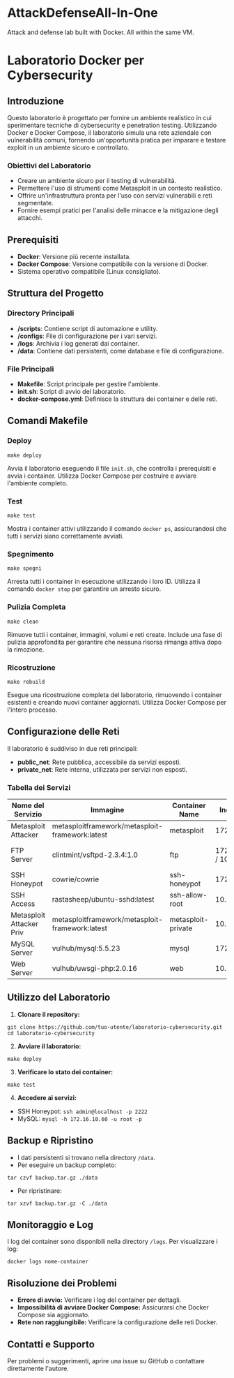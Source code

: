 # AttackDefenseAll-In-One
Attack and defense lab built with Docker. All within the same VM.

# Laboratorio Docker per Cybersecurity

## Introduzione
Questo laboratorio è progettato per fornire un ambiente realistico in cui sperimentare tecniche di cybersecurity e penetration testing. Utilizzando Docker e Docker Compose, il laboratorio simula una rete aziendale con vulnerabilità comuni, fornendo un'opportunità pratica per imparare e testare exploit in un ambiente sicuro e controllato.

### Obiettivi del Laboratorio
- Creare un ambiente sicuro per il testing di vulnerabilità.
- Permettere l'uso di strumenti come Metasploit in un contesto realistico.
- Offrire un'infrastruttura pronta per l'uso con servizi vulnerabili e reti segmentate.
- Fornire esempi pratici per l'analisi delle minacce e la mitigazione degli attacchi.

## Prerequisiti
- **Docker**: Versione più recente installata.
- **Docker Compose**: Versione compatibile con la versione di Docker.
- Sistema operativo compatibile (Linux consigliato).

## Struttura del Progetto
### Directory Principali
- **/scripts**: Contiene script di automazione e utility.
- **/configs**: File di configurazione per i vari servizi.
- **/logs**: Archivia i log generati dai container.
- **/data**: Contiene dati persistenti, come database e file di configurazione.

### File Principali
- **Makefile**: Script principale per gestire l'ambiente.
- **init.sh**: Script di avvio del laboratorio.
- **docker-compose.yml**: Definisce la struttura dei container e delle reti.

## Comandi Makefile
### Deploy
```
make deploy
```
Avvia il laboratorio eseguendo il file `init.sh`, che controlla i prerequisiti e avvia i container. Utilizza Docker Compose per costruire e avviare l'ambiente completo.

### Test
```
make test
```
Mostra i container attivi utilizzando il comando `docker ps`, assicurandosi che tutti i servizi siano correttamente avviati.

### Spegnimento
```
make spegni
```
Arresta tutti i container in esecuzione utilizzando i loro ID. Utilizza il comando `docker stop` per garantire un arresto sicuro.

### Pulizia Completa
```
make clean
```
Rimuove tutti i container, immagini, volumi e reti create. Include una fase di pulizia approfondita per garantire che nessuna risorsa rimanga attiva dopo la rimozione.

### Ricostruzione
```
make rebuild
```
Esegue una ricostruzione completa del laboratorio, rimuovendo i container esistenti e creando nuovi container aggiornati. Utilizza Docker Compose per l'intero processo.

## Configurazione delle Reti
Il laboratorio è suddiviso in due reti principali:

- **public_net**: Rete pubblica, accessibile da servizi esposti.
- **private_net**: Rete interna, utilizzata per servizi non esposti.

### Tabella dei Servizi
| Nome del Servizio        | Immagine                                      | Container Name       | Indirizzo IP           | Rete        | Porta Esposta |
|-------------------------|----------------------------------------------|----------------------|-------------------------|-------------|--------------|
| Metasploit Attacker      | metasploitframework/metasploit-framework:latest | metasploit            | 172.16.10.20            | public_net  | -            |
| FTP Server              | clintmint/vsftpd-2.3.4:1.0                     | ftp                  | 172.16.10.30 / 10.1.0.11 | public_net / private_net | -            |
| SSH Honeypot            | cowrie/cowrie                                 | ssh-honeypot          | 172.16.10.40            | public_net  | 2222         |
| SSH Access              | rastasheep/ubuntu-sshd:latest                 | ssh-allow-root        | 10.1.0.13               | private_net | 22           |
| Metasploit Attacker Priv | metasploitframework/metasploit-framework:latest | metasploit-private    | 10.1.0.15               | private_net | -            |
| MySQL Server            | vulhub/mysql:5.5.23                           | mysql                 | 172.16.10.60            | public_net  | 3306         |
| Web Server              | vulhub/uwsgi-php:2.0.16                       | web                   | 10.1.0.17               | private_net | 8080         |

## Utilizzo del Laboratorio
1. **Clonare il repository:**
```
git clone https://github.com/tuo-utente/laboratorio-cybersecurity.git
cd laboratorio-cybersecurity
```
2. **Avviare il laboratorio:**
```
make deploy
```
3. **Verificare lo stato dei container:**
```
make test
```
4. **Accedere ai servizi:**
- SSH Honeypot: `ssh admin@localhost -p 2222`
- MySQL: `mysql -h 172.16.10.60 -u root -p`

## Backup e Ripristino
- I dati persistenti si trovano nella directory `/data`.
- Per eseguire un backup completo:
```
tar czvf backup.tar.gz ./data
```
- Per ripristinare:
```
tar xzvf backup.tar.gz -C ./data
```

## Monitoraggio e Log
I log dei container sono disponibili nella directory `/logs`. Per visualizzare i log:
```
docker logs nome-container
```

## Risoluzione dei Problemi
- **Errore di avvio:** Verificare i log del container per dettagli.
- **Impossibilità di avviare Docker Compose:** Assicurarsi che Docker Compose sia aggiornato.
- **Rete non raggiungibile:** Verificare la configurazione delle reti Docker.

## Contatti e Supporto
Per problemi o suggerimenti, aprire una issue su GitHub o contattare direttamente l'autore.

